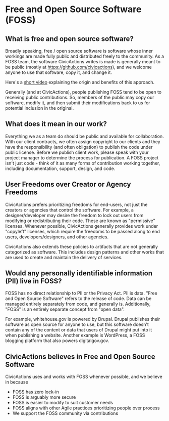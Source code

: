 # Free and Open Source Software (FOSS)

## What is free and open source software?

Broadly speaking, free / open source software is software whose inner workings are made fully public and distributed freely to the community. As a FOSS team, the software CivicActions writes is made is generally meant to be public (mostly at <https://github.com/civicactions>), and we welcome anyone to use that software, copy it, and change it.

Here's a [short video](https://www.youtube.com/watch?v=a8fHgx9mE5U) explaining the origin and benefits of this approach.

Generally (and at CivicActions), people publishing FOSS tend to be open to receiving public contributions. So, members of the public may copy our software, modify it, and then submit their modifications back to us for potential inclusion in the original.

## What does it mean in our work?

Everything we as a team do should be public and available for collaboration. With our client contracts, we often assign copyright to our clients and they have the responsibility (and often obligation) to publish the code under public license. Before we publish client work, please speak with your project manager to determine the process for publication. A FOSS project isn't just code - think of it as many forms of contribution working together, including documentation, support, design, and code.

## User Freedoms over Creator or Agency Freedoms

CivicActions prefers prioritizing freedoms for end-users, not just the creators or agencies that control the software. For example, a designer/developer may desire the freedom to lock out users from modifying or redistributing their code. These are known as "permissive" licenses. Whenever possible, CivicActions generally provides work under "copyleft" licenses, which require the freedoms to be passed along to end users, developers/designers, and other agencies.

CivicActions also extends these policies to artifacts that are not generally categorized as software. This includes design patterns and other works that are used to create and maintain the delivery of services.

## Would any personally identifiable information (PII) live in FOSS?

FOSS has no direct relationship to PII or the Privacy Act. PII is data. "Free and Open Source Software" refers to the release of code. Data can be managed entirely separately from code, and generally is. Additionally, "FOSS" is an entirely separate concept from "open data".

For example, whitehouse.gov is powered by Drupal. Drupal publishes their software as open source for anyone to use, but this software doesn't contain any of the content or data that users of Drupal might put into it when publishing a website. Another example is WordPress, a FOSS blogging platform that also powers digitalgov.gov.

## CivicActions believes in Free and Open Source Software

CivicActions uses and works with FOSS whenever possible, and we believe in because

- FOSS has zero lock-in
- FOSS is arguably more secure
- FOSS is easier to modify to suit customer needs
- FOSS aligns with other Agile practices prioritizing people over process
- We support the FOSS community via contributions
